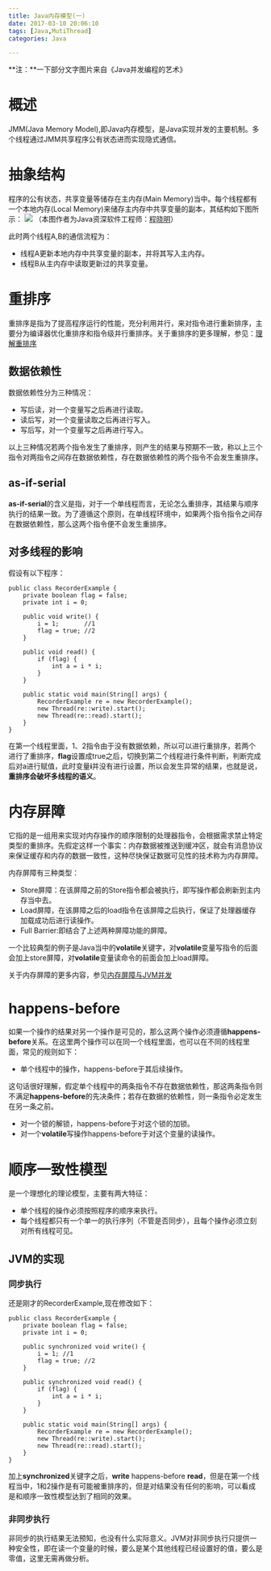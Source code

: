 ```yaml
---
title: Java内存模型(一)
date: 2017-03-10 20:06:10
tags: [Java,MutiThread]
categories: Java

---
```

**注：**一下部分文字图片来自《Java并发编程的艺术》
# 概述
JMM(Java Memory Model),即Java内存模型，是Java实现并发的主要机制。多个线程通过JMM共享程序公有状态进而实现隐式通信。
# 抽象结构
程序的公有状态，共享变量等储存在主内存(Main Memory)当中。每个线程都有一个本地内存(Local Memory)来储存主内存中共享变量的副本，其结构如下图所示：
![](http://cdn.infoqstatic.com/statics_s1_20170228-0434_4/resource/articles/java-memory-model-1/zh/resources/11.png)
（本图作者为Java资深软件工程师：[程晓明](http://ifeve.com/author/25622818/)）

此时两个线程A,B的通信流程为：

- 线程A更新本地内存中共享变量的副本，并将其写入主内存。
- 线程B从主内存中读取更新过的共享变量。

# 重排序
重排序是指为了提高程序运行的性能，充分利用并行，来对指令进行重新排序，主要分为编译器优化重排序和指令级并行重排序。关于重排序的更多理解，参见：[理解重排序](http://blog.hesey.net/2011/07/reordering.html)
## 数据依赖性
数据依赖性分为三种情况：

- 写后读，对一个变量写之后再进行读取。
- 读后写，对一个变量读取之后再进行写入。
- 写后写，对一个变量写之后再进行写入。

以上三种情况若两个指令发生了重排序，则产生的结果与预期不一致，称以上三个指令对两指令之间存在数据依赖性，存在数据依赖性的两个指令不会发生重排序。
## as-if-serial
**as-if-serial**的含义是指，对于一个单线程而言，无论怎么重排序，其结果与顺序执行的结果一致。为了遵循这个原则，在单线程环境中，如果两个指令指令之间存在数据依赖性，那么这两个指令便不会发生重排序。
## 对多线程的影响
假设有以下程序：

	public class RecorderExample {
	    private boolean flag = false;
	    private int i = 0;
	
	    public void write() {
	        i = 1;       //1
	        flag = true; //2
	    }
	
	    public void read() {
	        if (flag) {
	            int a = i * i; 
	        }
	    }
	
	    public static void main(String[] args) {
	        RecorderExample re = new RecorderExample();
	        new Thread(re::write).start();
	        new Thread(re::read).start();
	    }
	}
在第一个线程里面，1、2指令由于没有数据依赖，所以可以进行重排序，若两个进行了重排序，**flag**设置成true之后，切换到第二个线程进行条件判断，判断完成后对a进行赋值，此时变量**i**并没有进行设置，所以会发生异常的结果，也就是说，**重排序会破坏多线程的语义**。
# 内存屏障
它指的是一组用来实现对内存操作的顺序限制的处理器指令，会根据需求禁止特定类型的重排序。先假定这样一个事实：内存数据被推送到缓冲区，就会有消息协议来保证缓存和内存的数据一致性，这种尽快保证数据可见性的技术称为内存屏障。

内存屏障有三种类型：

- Store屏障：在该屏障之前的Store指令都会被执行，即写操作都会刷新到主内存当中去。
- Load屏障，在该屏障之后的load指令在该屏障之后执行，保证了处理器缓存加载成功后进行读操作。
- Full Barrier:即结合了上述两种屏障功能的屏障。

一个比较典型的例子是Java当中的**volatile**关键字，对**volatile**变量写指令的后面会加上store屏障，对**volatile**变量读命令的前面会加上load屏障。

关于内存屏障的更多内容，参见[内存屏障与JVM并发](http://www.infoq.com/cn/articles/memory_barriers_jvm_concurrency)
# happens-before
如果一个操作的结果对另一个操作是可见的，那么这两个操作必须遵循**happens-before**关系。在这里两个操作可以在同一个线程里面，也可以在不同的线程里面，常见的规则如下：

- 单个线程中的操作，happens-before于其后续操作。

这句话很好理解，假定单个线程中的两条指令不存在数据依赖性，那这两条指令则不满足**happens-before**的先决条件；若存在数据的依赖性，则一条指令必定发生在另一条之前。

- 对一个锁的解锁，happens-before于对这个锁的加锁。
- 对一个**volatile**写操作happens-before于对这个变量的读操作。

# 顺序一致性模型
是一个理想化的理论模型，主要有两大特征：

- 单个线程的操作必须按照程序的顺序来执行。
- 每个线程都只有一个单一的执行序列（不管是否同步），且每个操作必须立刻对所有线程可见。

## JVM的实现
### 同步执行
还是刚才的RecorderExample,现在修改如下：

	public class RecorderExample {
	    private boolean flag = false;
	    private int i = 0;
	
	    public synchronized void write() {
	        i = 1; //1
	        flag = true; //2
	    }
	
	    public synchronized void read() {
	        if (flag) {
	            int a = i * i;
	        }
	    }
	
	    public static void main(String[] args) {
	        RecorderExample re = new RecorderExample();
	        new Thread(re::write).start();
	        new Thread(re::read).start();
	    }
	}
加上**synchronized**关键字之后，**write** happens-before **read**，但是在第一个线程当中，1和2操作是有可能被重排序的，但是对结果没有任何的影响，可以看成是和顺序一致性模型达到了相同的效果。
### 非同步执行
非同步的执行结果无法预知，也没有什么实际意义。JVM对非同步执行只提供一种安全性，即在读一个变量的时候，要么是某个其他线程已经设置好的值，要么是零值，这里无需再做分析。